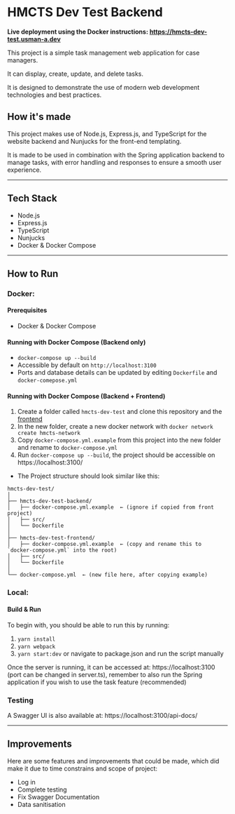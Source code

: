 # HMCTS Dev Test Backend

**Live deployment using the Docker instructions: https://hmcts-dev-test.usman-a.dev**

This project is a simple task management web application for case managers.

It can display, create, update, and delete tasks.

It is designed to demonstrate the use of modern web development technologies and best practices.

## How it's made

This project makes use of Node.js, Express.js, and TypeScript for the website backend and Nunjucks for the front-end templating.

It is made to be used in combination with the Spring application backend to manage tasks, with error handling and responses to ensure a smooth user experience.

---

## Tech Stack

- Node.js
- Express.js
- TypeScript
- Nunjucks
- Docker & Docker Compose

---

## How to Run

### Docker:

#### Prerequisites

- Docker & Docker Compose

#### Running with Docker Compose (Backend only)

- `docker-compose up --build`
- Accessible by default on `http://localhost:3100`
- Ports and database details can be updated by editing `Dockerfile` and `docker-comepose.yml`

#### Running with Docker Compose (Backend + Frontend)

1. Create a folder called `hmcts-dev-test` and clone this repository and the [frontend](https://github.com/Usman-Abubakr/hmcts-dev-test-frontend)
2. In the new folder, create a new docker network with `docker network create hmcts-network`
3. Copy `docker-compose.yml.example` from this project into the new folder and rename to `docker-compose.yml`
4. Run `docker-compose up --build`, the project should be accessible on https://localhost:3100/

- The Project structure should look similar like this:
```
hmcts-dev-test/
│
├── hmcts-dev-test-backend/
│   ├── docker-compose.yml.example  ← (ignore if copied from front project)
│   ├── src/
│   └── Dockerfile
│
├── hmcts-dev-test-frontend/
│   ├── docker-compose.yml.example  ← (copy and rename this to `docker-compose.yml` into the root)
│   ├── src/
│   └── Dockerfile
│
└── docker-compose.yml  ← (new file here, after copying example)
```


### Local:

#### Build & Run

To begin with, you should be able to run this by running:
1) `yarn install`
2) `yarn webpack`
3) `yarn start:dev` or navigate to package.json and run the script manually

Once the server is running, it can be accessed at: https://localhost:3100 (port can be changed in server.ts), remember to also run the Spring application if you wish to use the task feature (recommended)

### Testing

A Swagger UI is also available at: https://localhost:3100/api-docs/

---

## Improvements

Here are some features and improvements that could be made, which did make it due to time constrains and scope of project:

- Log in
- Complete testing
- Fix Swagger Documentation
- Data sanitisation



